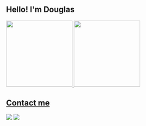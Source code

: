 ## Hello! I'm Douglas

 <div>
  <a href="https://github.com/linkzera">
  <img height="180em" src="https://github-readme-stats.vercel.app/api?username=linkzera&show_icons=true&theme=dracula&include_all_commits=true&count_private=true"/>
  <img height="180em" src="https://github-readme-stats.vercel.app/api/top-langs/?username=linkzera&layout=compact&langs_count=7&theme=dracula"/>
 </div>
  
## Contact me
 <div>
  <a href = "mailto:douglasviniciusenator@gmail.com"><img src="https://img.shields.io/badge/-Gmail-%23333?style=for-the-badge&logo=gmail&logoColor=white" target="_blank"></a>
  <a href="https://www.linkedin.com/in/douglasvinicius1" target="_blank"><img src="https://img.shields.io/badge/-LinkedIn-%230077B5?style=for-the-badge&logo=linkedin&logoColor=white" target="_blank"></a> 
</div>
